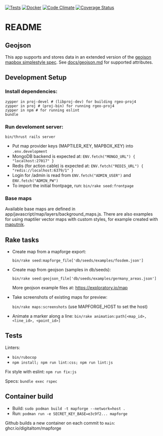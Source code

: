 [![Tests](https://github.com/digitaltom/mapforge/actions/workflows/ci.yml/badge.svg)](https://github.com/digitaltom/mapforge/actions/workflows/ci.yml)
[![Docker](https://github.com/digitaltom/mapforge/actions/workflows/docker-publish.yml/badge.svg)](https://github.com/digitaltom/mapforge/actions/workflows/docker-publish.yml)
[![Code Climate](https://api.codeclimate.com/v1/badges/b56fa0cb960a90502022/maintainability)](https://codeclimate.com/github/digitaltom/mapforge)
[![Coverage Status](https://coveralls.io/repos/github/digitaltom/mapforge/badge.svg?branch=main)](https://coveralls.io/github/digitaltom/mapforge?branch=main)

# README

## Geojson

This app supports and stores data in an extended version of the [geojson](https://macwright.com/2015/03/23/geojson-second-bite.html)
[mapbox simplestyle spec](https://github.com/mapbox/simplestyle-spec/tree/master/1.1.0).
See [docs/geojson.md](docs/geojson.md) for supported attributes.

## Development Setup

### Install dependencies:

```
zypper in proj-devel # (libproj-dev) for building rgeo-proj4
zypper in proj # (proj-bin) for running rgeo-proj4
zypper in npm # for running eslint
bundle
```

### Run develoment server:

`bin/thrust rails server`

* Put map provider keys (MAPTILER_KEY, MAPBOX_KEY) into `.env.development`
* MongoDB backend is expected at: `ENV.fetch("MONGO_URL") { "localhost:27017" }`
* Redis (for action cable) is expected at: `ENV.fetch("REDIS_URL") { "redis://localhost:6379/1" }`
* Login for /admin is read from `ENV.fetch("ADMIN_USER")` and `ENV.fetch("ADMIN_PW")`
* To import the initial frontpage, run: `bin/rake seed:frontpage`

### Base maps

Available base maps are defined in app/javascript/map/layers/background_maps.js.
There are also examples for using maptiler vector maps with custom styles, for example
created with [maputnik](https://maplibre.org/maputnik/).


## Rake tasks

* Create map from a mapforge export:

  `bin/rake seed:mapforge_file['db/seeds/examples/fosdem.json']`

* Create map from geojson (samples in db/seeds):

  `bin/rake seed:geojson_file['db/seeds/examples/germany_areas.json']`

  More geojson example files at: https://exploratory.io/map

* Take screenshots of existing maps for preview:

  `bin/rake maps:screenshots` (use MAPFORGE_HOST to set the host)

* Animate a marker along a line: `bin/rake animation:path[<map_id>, <line_id>, <point_id>]`


## Tests

Linters:
  * `bin/rubocop`
  * `npm install; npm run lint:css; npm run lint:js`

Fix style with eslint: `npm run fix:js`

Specs: `bundle exec rspec`


## Container build

* Build: `sudo podman build -t mapforge --network=host .`
* Run: `podman run -e SECRET_KEY_BASE=e3c9f2... mapforge`

Github builds a new container on each commit to `main`: ghcr.io/digitaltom/mapforge
